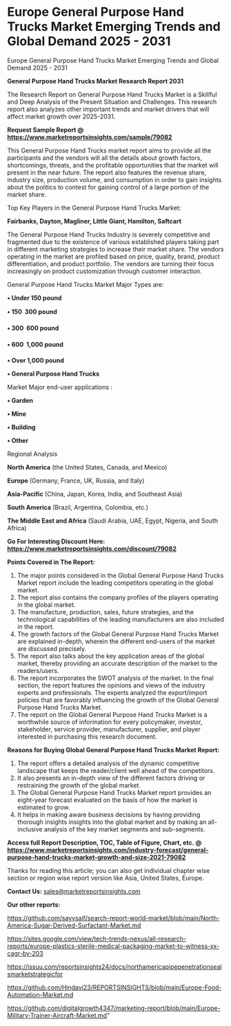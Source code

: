 # Europe General Purpose Hand Trucks Market Emerging Trends and Global Demand 2025 - 2031
Europe General Purpose Hand Trucks Market Emerging Trends and Global Demand 2025 - 2031

<strong>General Purpose Hand Trucks Market Research Report 2031</strong>

The Research Report on General Purpose Hand Trucks Market is a Skillful and Deep Analysis of the Present Situation and Challenges. This research report also analyzes other important trends and market drivers that will affect market growth over 2025-2031.

<strong>Request Sample Report @ <a href=https://www.marketreportsinsights.com/sample/79082>https://www.marketreportsinsights.com/sample/79082</a></strong>

This General Purpose Hand Trucks market report aims to provide all the participants and the vendors will all the details about growth factors, shortcomings, threats, and the profitable opportunities that the market will present in the near future. The report also features the revenue share, industry size, production volume, and consumption in order to gain insights about the politics to contest for gaining control of a large portion of the market share.

Top Key Players in the General Purpose Hand Trucks Market:

<strong>Fairbanks, Dayton, Magliner, Little Giant, Hamilton, Saftcart</strong>

The General Purpose Hand Trucks Industry is severely competitive and fragmented due to the existence of various established players taking part in different marketing strategies to increase their market share. The vendors operating in the market are profiled based on price, quality, brand, product differentiation, and product portfolio. The vendors are turning their focus increasingly on product customization through customer interaction.

General Purpose Hand Trucks Market Major Types are:

<strong>• Under 150 pound

• 150  300 pound

• 300  600 pound

• 600  1,000 pound

• Over 1,000 pound

• General Purpose Hand Trucks</strong>

Market Major end-user applications :

<strong>• Garden

• Mine

• Building

• Other</strong>

Regional Analysis

</u><strong><b>North America</b></strong> (the United States, Canada, and Mexico)

<strong><b>Europe </b></strong>(Germany, France, UK, Russia, and Italy)

<strong><b>Asia-Pacific</b></strong> (China, Japan, Korea, India, and Southeast Asia)

<strong><b>South America</b></strong> (Brazil, Argentina, Colombia, etc.)

<strong><b>The Middle East and Africa</b></strong> (Saudi Arabia, UAE, Egypt, Nigeria, and South Africa)

<strong>Go For Interesting Discount Here: <a href=https://www.marketreportsinsights.com/discount/79082>https://www.marketreportsinsights.com/discount/79082</a></strong>

<strong>Points Covered in The Report:</strong>
<ol>
  <li>The major points considered in the Global General Purpose Hand Trucks Market report include the leading competitors operating in the global market.</li>
  <li>The report also contains the company profiles of the players operating in the global market.</li>
  <li>The manufacture, production, sales, future strategies, and the technological capabilities of the leading manufacturers are also included in the report.</li>
  <li>The growth factors of the Global General Purpose Hand Trucks Market are explained in-depth, wherein the different end-users of the market are discussed precisely.</li>
  <li>The report also talks about the key application areas of the global market, thereby providing an accurate description of the market to the readers/users.</li>
  <li>The report incorporates the SWOT analysis of the market. In the final section, the report features the opinions and views of the industry experts and professionals. The experts analyzed the export/import policies that are favorably influencing the growth of the Global General Purpose Hand Trucks Market.</li>
  <li>The report on the Global General Purpose Hand Trucks Market is a worthwhile source of information for every policymaker, investor, stakeholder, service provider, manufacturer, supplier, and player interested in purchasing this research document.</li>
</ol>
<strong>Reasons for Buying Global General Purpose Hand Trucks Market Report:</strong>

<ol>
  <li>The report offers a detailed analysis of the dynamic competitive landscape that keeps the reader/client well ahead of the competitors.</li>
  <li>It also presents an in-depth view of the different factors driving or restraining the growth of the global market.</li>
  <li>The Global General Purpose Hand Trucks Market report provides an eight-year forecast evaluated on the basis of how the market is estimated to grow.</li>
  <li>It helps in making aware business decisions by having providing thorough insights insights into the global market and by making an all-inclusive analysis of the key market segments and sub-segments.</li>
</ol>
<strong>Access full Report Description, TOC, Table of Figure, Chart, etc. @ <a href=https://www.marketreportsinsights.com/industry-forecast/general-purpose-hand-trucks-market-growth-and-size-2021-79082>https://www.marketreportsinsights.com/industry-forecast/general-purpose-hand-trucks-market-growth-and-size-2021-79082</a></strong>


Thanks for reading this article; you can also get individual chapter wise section or region wise report version like Asia, United States, Europe.

<strong>Contact Us:</strong>
sales@marketreportsinsights.com

<strong>Our other reports:</strong>

<a href=https://github.com/sayysaif/search-report-world-market/blob/main/North-America-Sugar-Derived-Surfactant-Market.md>https://github.com/sayysaif/search-report-world-market/blob/main/North-America-Sugar-Derived-Surfactant-Market.md</a>

<a href=https://sites.google.com/view/tech-trends-nexus/all-research-reports/europe-plastics-sterile-medical-packaging-market-to-witness-xx-cagr-by-203>https://sites.google.com/view/tech-trends-nexus/all-research-reports/europe-plastics-sterile-medical-packaging-market-to-witness-xx-cagr-by-203</a>

<a href=https://issuu.com/reportsinsights24/docs/northamericapipepenetrationsealsmarketstrategicfor>https://issuu.com/reportsinsights24/docs/northamericapipepenetrationsealsmarketstrategicfor</a>

<a href=https://github.com/Hindavi23/REPORTSINSIGHTS/blob/main/Europe-Food-Automation-Market.md>https://github.com/Hindavi23/REPORTSINSIGHTS/blob/main/Europe-Food-Automation-Market.md</a>

<a href=https://github.com/digitalgrowth4347/marketing-report/blob/main/Europe-Military-Trainer-Aircraft-Market.md>https://github.com/digitalgrowth4347/marketing-report/blob/main/Europe-Military-Trainer-Aircraft-Market.md</a>"
